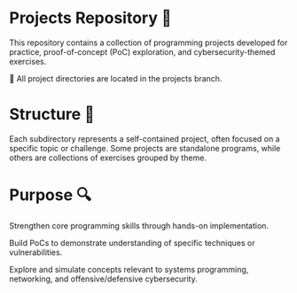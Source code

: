 # Projects Repository 🧬

This repository contains a collection of programming projects developed for practice, proof-of-concept (PoC) exploration, and cybersecurity-themed exercises.

🔀 All project directories are located in the projects branch.


# Structure 📁

Each subdirectory represents a self-contained project, often focused on a specific topic or challenge. Some projects are standalone programs, while others are collections of exercises grouped by theme.


# Purpose 🔍

Strengthen core programming skills through hands-on implementation.

Build PoCs to demonstrate understanding of specific techniques or vulnerabilities.

Explore and simulate concepts relevant to systems programming, networking, and offensive/defensive cybersecurity.
